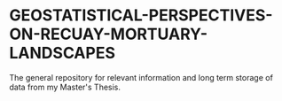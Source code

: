 # GEOSTATISTICAL-PERSPECTIVES-ON-RECUAY-MORTUARY-LANDSCAPES
The general repository for relevant information and long term storage of data from my Master's Thesis.
